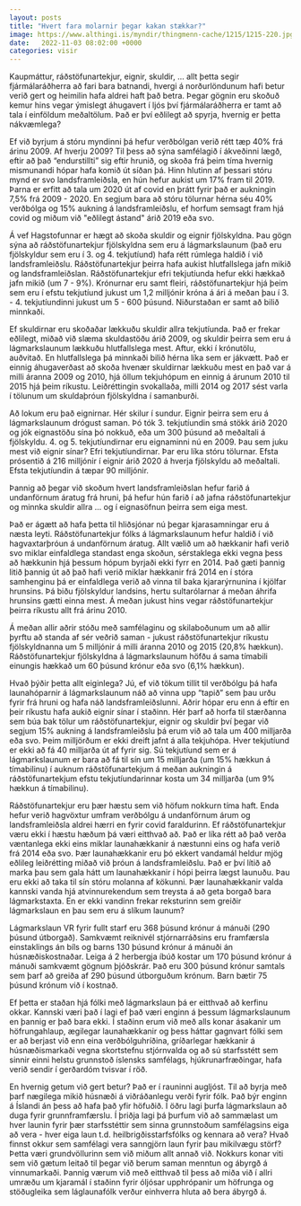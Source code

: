 ```yaml
---
layout: posts
title: "Hvert fara molarnir þegar kakan stækkar?"
image: https://www.althingi.is/myndir/thingmenn-cache/1215/1215-220.jpg
date:   2022-11-03 08:02:00 +0000
categories: visir
---
```

Kaupmáttur, ráðstöfunartekjur, eignir, skuldir, ... allt þetta segir fjármálaráðherra að fari bara batnandi, hvergi á norðurlöndunum hafi betur verið gert og heimilin hafa aldrei haft það betra. Þegar gögnin eru skoðuð kemur hins vegar ýmislegt áhugavert í ljós því fjármálaráðherra er tamt að tala í einföldum meðaltölum. Það er því eðlilegt að spyrja, hvernig er þetta nákvæmlega?

Ef við byrjum á stóru myndinni þá hefur verðbólgan verið rétt tæp 40% frá árinu 2009. Af hverju 2009? Til þess að sýna samfélagið í ákveðinni lægð, eftir að það “endurstillti” sig eftir hrunið, og skoða frá þeim tíma hvernig mismunandi hópar hafa komið út síðan þá. Hinn hlutinn af þessari stóru mynd er svo landsframleiðsla, en hún hefur aukist um 17% fram til 2019. Þarna er erfitt að tala um 2020 út af covid en þrátt fyrir það er aukningin 7,5% frá 2009 - 2020. En segjum bara að stóru tölurnar hérna séu 40% verðbólga og 15% aukning á landsframleiðslu, ef horfum semsagt fram hjá covid og miðum við "eðlilegt ástand" árið 2019 eða svo.

Á vef Hagstofunnar er hægt að skoða skuldir og eignir fjölskyldna. Þau gögn sýna að ráðstöfunartekjur fjölskyldna sem eru á lágmarkslaunum (það eru fjölskyldur sem eru í 3. og 4. tekjutíund) hafa rétt rúmlega haldið í við landsframleiðslu. Ráðstöfunartekjur þeirra hafa aukist hlutfallslega jafn mikið og landsframleiðslan. Ráðstöfunartekjur efri tekjutíunda hefur ekki hækkað jafn mikið (um 7 - 9%). Krónurnar eru samt fleiri, ráðstöfunartekjur hjá þeim sem eru í efstu tekjutíund jukust um 1,2 milljónir króna á ári á meðan þau í 3. - 4. tekjutíundinni jukust um 5 - 600 þúsund. Niðurstaðan er samt að bilið minnkaði.

Ef skuldirnar eru skoðaðar lækkuðu skuldir allra tekjutíunda. Það er frekar eðlilegt, miðað við slæma skuldastöðu árið 2009, og skuldir þeirra sem eru á lágmarkslaunum lækkuðu hlutfallslega mest. Aftur, ekki í krónutölu, auðvitað. En hlutfallslega þá minnkaði bilið hérna líka sem er jákvætt. Það er einnig áhugaverðast að skoða hvenær skuldirnar lækkuðu mest en það var á milli áranna 2009 og 2010, hjá öllum tekjuhópum en einnig á árunum 2010 til 2015 hjá þeim ríkustu. Leiðréttingin svokallaða, milli 2014 og 2017 sést varla í tölunum um skuldaþróun fjölskyldna í samanburði.

Að lokum eru það eignirnar. Hér skilur í sundur. Eignir þeirra sem eru á lágmarkslaunum drógust saman. Þó tók 3. tekjutíundin smá stökk árið 2020 og jók eignastöðu sína þó nokkuð, eða um 300 þúsund að meðaltali á fjölskyldu. 4. og 5. tekjutíundirnar eru eignaminni nú en 2009. Þau sem juku mest við eignir sínar? Efri tekjutíundirnar. Þar eru líka stóru tölurnar. Efsta prósentið á 216 milljónir í eignir árið 2020 á hverja fjölskyldu að meðaltali. Efsta tekjutíundin á tæpar 90 milljónir.

Þannig að þegar við skoðum hvert landsframleiðslan hefur farið á undanförnum áratug frá hruni, þá hefur hún farið í að jafna ráðstöfunartekjur og minnka skuldir allra ... og í eignasöfnun þeirra sem eiga mest.

Það er ágætt að hafa þetta til hliðsjónar nú þegar kjarasamningar eru á næsta leyti. Ráðstöfunartekjur fólks á lágmarkslaunum hefur haldið í við hagvaxtarþróun á undanförnum áratug. Allt vælið um að hækkanir hafi verið svo miklar einfaldlega standast enga skoðun, sérstaklega ekki vegna þess að hækkunin hjá þessum hópum byrjaði ekki fyrr en 2014. Það gæti þannig litið þannig út að það hafi verið miklar hækkanir frá 2014 en í stóra samhenginu þá er einfaldlega verið að vinna til baka kjararýrnunina í kjölfar hrunsins. Þá biðu fjölskyldur landsins, hertu sultarólarnar á meðan áhrifa hrunsins gætti einna mest. Á meðan jukust hins vegar ráðstöfunartekjur þeirra ríkustu allt frá árinu 2010.

Á meðan allir aðrir stóðu með samfélaginu og skilaboðunum um að allir þyrftu að standa af sér veðrið saman - jukust ráðstöfunartekjur ríkustu fjölskyldnanna um 5 milljónir á milli áranna 2010 og 2015 (20,8% hækkun). Ráðstöfunartekjur fjölskyldna á lágmarkslaunum höfðu á sama tímabili einungis hækkað um 60 þúsund krónur eða svo (6,1% hækkun).

Hvað þýðir þetta allt eiginlega? Jú, ef við tökum tillit til verðbólgu þá hafa launahóparnir á lágmarkslaunum náð að vinna upp “tapið” sem þau urðu fyrir frá hruni og hafa náð landsframleiðslunni. Aðrir hópar eru enn á eftir en þeir ríkustu hafa aukið eignir sínar í staðinn. Hér þarf að horfa til stærðanna sem búa bak tölur um ráðstöfunartekjur, eignir og skuldir því þegar við segjum 15% aukning á landsframleiðslu þá erum við að tala um 400 milljarða eða svo. Þeim milljörðum er ekki dreift jafnt á alla tekjuhópa. Hver tekjutíund er ekki að fá 40 milljarða út af fyrir sig. Sú tekjutíund sem er á lágmarkslaunum er bara að fá til sín um 15 milljarða (um 15% hækkun á tímabilinu) í auknum ráðstöfunartekjum á meðan aukningin á ráðstöfunartekjum efstu tekjutíundarinnar kosta um 34 milljarða (um 9% hækkun á tímabilinu).

Ráðstöfunartekjur eru þær hæstu sem við höfum nokkurn tíma haft. Enda hefur verið hagvöxtur umfram verðbólgu á undanförnum árum og landsframleiðsla aldrei hærri en fyrir covid faraldurinn. Ef ráðstöfunartekjur væru ekki í hæstu hæðum þá væri eitthvað að. Það er líka rétt að það verða væntanlega ekki eins miklar launahækkanir á næstunni eins og hafa verið frá 2014 eða svo. Þær launahækkanir eru þó ekkert vandamál heldur mjög eðlileg leiðrétting miðað við þróun á landsframleiðslu. Það er því lítið að marka þau sem gala hátt um launahækkanir í hópi þeirra lægst launuðu. Þau eru ekki að taka til sín stóru molanna af kökunni. Þær launahækkanir valda kannski vanda hjá atvinnurekendum sem treysta á að geta borgað bara lágmarkstaxta. En er ekki vandinn frekar reksturinn sem greiðir lágmarkslaun en þau sem eru á slíkum launum?

Lágmarkslaun VR fyrir fullt starf eru 368 þúsund krónur á mánuði (290 þúsund útborgað). Samkvæmt reiknivél stjórnarráðsins eru framfærsla einstaklings án bíls og barns 130 þúsund krónur á mánuði án húsnæðiskostnaðar. Leiga á 2 herbergja íbúð kostar um 170 þúsund krónur á mánuði samkvæmt gögnum þjóðskrár. Það eru 300 þúsund krónur samtals sem þarf að greiða af 290 þúsund útborguðum krónum. Barn bætir 75 þúsund krónum við í kostnað.

Ef þetta er staðan hjá fólki með lágmarkslaun þá er eitthvað að kerfinu okkar. Kannski væri það í lagi ef það væri enginn á þessum lágmarkslaunum en þannig er það bara ekki. Í staðinn erum við með alls konar ásakanir um höfrungahlaup, ægilegar launahækkanir og þess háttar gagnvart fólki sem er að berjast við enn eina verðbólguhríðina, gríðarlegar hækkanir á húsnæðismarkaði vegna skortstefnu stjórnvalda og að sú starfsstétt sem sinnir einni helstu grunnstoð íslensks samfélags, hjúkrunarfræðingar, hafa verið sendir í gerðardóm tvisvar í röð.

En hvernig getum við gert betur? Það er í rauninni augljóst. Til að byrja með þarf nægilega mikið húsnæði á viðráðanlegu verði fyrir fólk. Það býr enginn á Íslandi án þess að hafa það yfir höfuðið. Í öðru lagi þurfa lágmarkslaun að duga fyrir grunnframfærslu. Í þriðja lagi þá þurfum við að sammælast um hver launin fyrir þær starfsstéttir sem sinna grunnstoðum samfélagsins eiga að vera - hver eiga laun t.d. heilbrigðisstarfsfólks og kennara að vera? Hvað finnst okkur sem samfélagi vera sanngjörn laun fyrir þau mikilvægu störf? Þetta væri grundvöllurinn sem við miðum allt annað við. Nokkurs konar viti sem við gætum leitað til þegar við berum saman menntun og ábyrgð á vinnumarkaði. Þannig værum við með eitthvað til þess að miða við í allri umræðu um kjaramál í staðinn fyrir óljósar upphrópanir um höfrunga og stöðugleika sem láglaunafólk verður einhverra hluta að bera ábyrgð á.
